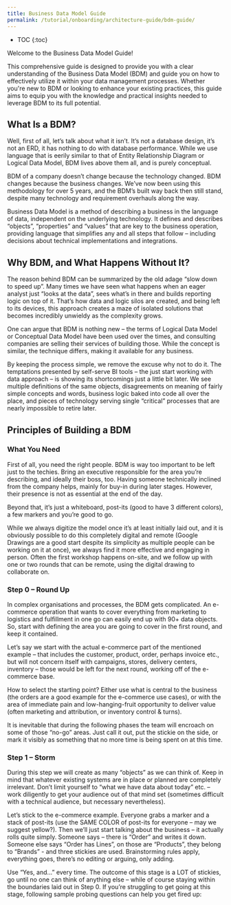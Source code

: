 ```yaml
---
title: Business Data Model Guide
permalink: /tutorial/onboarding/architecture-guide/bdm-guide/
---
```


* TOC
{:toc}

Welcome to the Business Data Model Guide!

This comprehensive guide is designed to provide you with a clear understanding of the Business Data Model (BDM) 
and guide you on how to effectively utilize it within your data management processes. Whether you're new to BDM or looking to enhance 
your existing practices, this guide aims to equip you with the knowledge and practical insights needed to leverage BDM to its full potential.

## What Is a BDM?
Well, first of all, let’s talk about what it isn’t. It’s not a database design, it’s not an ERD, it has nothing to do with database performance. 
While we use language that is eerily similar to that of Entity Relationship Diagram or Logical Data Model, BDM lives above them all, and is purely conceptual.

BDM of a company doesn’t change because the technology changed. BDM changes because the business changes. We’ve now been using this methodology for over 5 years,
and the BDM’s built way back then still stand, despite many technology and requirement overhauls along the way.

Business Data Model is a method of describing a business in the language of data, independent on the underlying technology. It defines and describes “objects”,
“properties” and “values” that are key to the business operation, providing language that simplifies any and all steps that follow – including decisions about
technical implementations and integrations.

## Why BDM, and What Happens Without It?
The reason behind BDM can be summarized by the old adage “slow down to speed up”. Many times we have seen what happens when an eager analyst just “looks 
at the data”, sees what’s in there and builds reporting logic on top of it. That’s how data and logic silos are created, and being left to its devices, 
this approach creates a maze of isolated solutions that becomes incredibly unwieldy as the complexity grows.

One can argue that BDM is nothing new – the terms of Logical Data Model or Conceptual Data Model have been used over the times, and consulting companies are
selling their services of building those. While the concept is similar, the technique differs, making it available for any business. 

By keeping the process simple, we remove the excuse why not to do it. The temptations presented by self-serve BI tools – the just start working with data approach 
– is showing its shortcomings just a little bit later. We see multiple definitions of the same objects, disagreements on meaning of fairly simple concepts and
words, business logic baked into code all over the place, and pieces of technology serving single “critical” processes that are nearly impossible to retire later.

## Principles of Building a BDM
### What You Need
First of all, you need the right people. BDM is way too important to be left just to the techies. Bring an executive responsible for the area you’re describing,
and ideally their boss, too. Having someone technically inclined from the company helps, mainly for buy-in during later stages. However, their presence is not
as essential at the end of the day.

Beyond that, it’s just a whiteboard, post-its (good to have 3 different colors), a few markers and you’re good to go.

While we always digitize the model once it’s at least initially laid out, and it is obviously possible to do this completely digital and remote 
(Google Drawings are a good start despite its simplicity as multiple people can be working on it at once), we always find it more effective and 
engaging in person. Often the first workshop happens on-site, and we follow up with one or two rounds that can be remote, 
using the digital drawing to collaborate on.

### Step 0 – Round Up
In complex organisations and processes, the BDM gets complicated. An e-commerce operation that wants to cover everything from marketing to logistics and
fulfillment in one go can easily end up with 90+ data objects. So, start with defining the area you are going to cover in the first round, and keep it contained.

Let’s say we start with the actual e-commerce part of the mentioned example – that includes the customer, product, order, perhaps invoice etc., 
but will not concern itself with campaigns, stores, delivery centers, inventory – those would be left for the next round, working off of the e-commerce base.

How to select the starting point? Either use what is central to the business (the orders are a good example for the e-commerce use cases), or with the area 
of immediate pain and low-hanging-fruit opportunity to deliver value (often marketing and attribution, or inventory control & turns).

It is inevitable that during the following phases the team will encroach on some of those “no-go” areas. Just call it out, put the stickie on the side, 
or mark it visibly as something that no more time is being spent on at this time.

### Step 1 – Storm
During this step we will create as many “objects” as we can think of. Keep in mind that whatever existing systems are in place or planned are completely 
irrelevant. Don’t limit yourself to “what we have data about today” etc. – work diligently to get your audience out of that mind set 
(sometimes difficult with a technical audience, but necessary nevertheless).  

Let’s stick to the e-commerce example. Everyone grabs a marker and a stack of post-its (use the SAME COLOR of post-its for everyone – may we suggest yellow?). 
Then we’ll just start talking about the business – it actually rolls quite simply. Someone says – there is “Order” and writes it down. Someone else says 
“Order has Lines”, on those are “Products”, they belong to “Brands” - and three stickies are used. Brainstorming rules apply, everything goes, 
there’s no editing or arguing, only adding. 

Use “Yes, and…” every time. The outcome of this stage is a LOT of stickies, go until no one can think of anything else – while of course staying 
within the boundaries laid out in Step 0. If you’re struggling to get going at this stage, following sample probing questions can help you get fired up:

